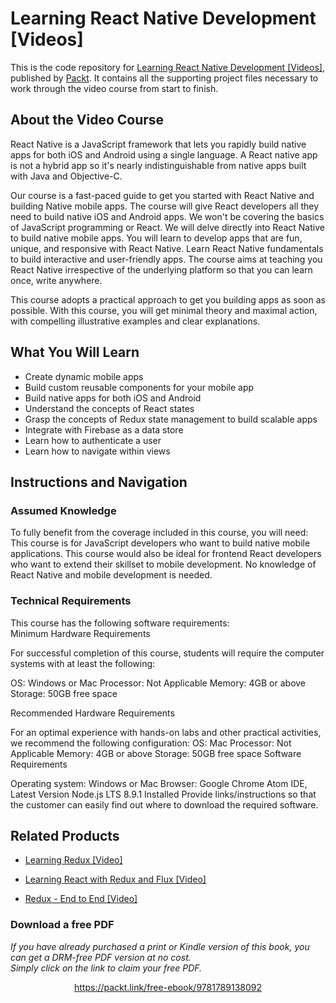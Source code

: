 # Learning React Native Development [Videos]

This is the code repository for [Learning React Native Development [Videos]](https://www.packtpub.com/application-development/learning-react-native-development-videos?utm_source=github&utm_medium=repository&utm_campaign=9781789138092), published by [Packt](https://www.packtpub.com/?utm_source=github). It contains all the supporting project files necessary to work through the video course from start to finish.
## About the Video Course
React Native is a JavaScript framework that lets you rapidly build native apps for both iOS and Android using a single language. A React native app is not a hybrid app so it's nearly indistinguishable from native apps built with Java and Objective-C. 

Our course is a fast-paced guide to get you started with React Native and building Native mobile apps. The course will give React developers all they need to build native iOS and Android apps. We won't be covering the basics of JavaScript programming or React. We will delve directly into React Native to build native mobile apps. You will learn to develop apps that are fun, unique, and responsive with React Native. Learn React Native fundamentals to build interactive and user-friendly apps. The course aims at teaching you React Native irrespective of the underlying platform so that you can learn once, write anywhere. 

This course adopts a practical approach to get you building apps as soon as possible. With this course, you will get minimal theory and maximal action, with compelling illustrative examples and clear explanations.

<H2>What You Will Learn</H2>
<DIV class=book-info-will-learn-text>
<UL>
<LI>Create dynamic mobile apps 
<LI>Build custom reusable components for your mobile app 
<LI>Build native apps for both iOS and Android 
<LI>Understand the concepts of React states 
<LI>Grasp the concepts of Redux state management to build scalable apps 
<LI>Integrate with Firebase as a data store 
<LI>Learn how to authenticate a user 
<LI>Learn how to navigate within views </LI></UL></DIV>

## Instructions and Navigation
### Assumed Knowledge
To fully benefit from the coverage included in this course, you will need:<br/>
This course is for JavaScript developers who want to build native mobile applications. This course would also be ideal for frontend React developers who want to extend their skillset to mobile development. No knowledge of React Native and mobile development is needed.

### Technical Requirements
This course has the following software requirements:<br/>
Minimum Hardware Requirements

For successful completion of this course, students will require the computer systems with at least the following:

OS: Windows or Mac
Processor: Not Applicable
Memory: 4GB or above
Storage: 50GB free space
 

Recommended Hardware Requirements

For an optimal experience with hands-on labs and other practical activities, we recommend the following configuration:
OS: Mac
Processor: Not Applicable
Memory: 4GB or above
Storage: 50GB free space
Software Requirements

Operating system: Windows or Mac
Browser: Google Chrome
Atom IDE, Latest Version
Node.js LTS 8.9.1 Installed
Provide links/instructions so that the customer can easily find out where to download the required software.

## Related Products
* [Learning Redux [Video]](https://www.packtpub.com/web-development/learning-redux-video?utm_source=github&utm_medium=repository&utm_campaign=9781787125810)

* [Learning React with Redux and Flux [Video]](https://www.packtpub.com/web-development/learning-react-redux-and-flux-video?utm_source=github&utm_medium=repository&utm_campaign=9781787285996)

* [Redux - End to End [Video]](https://www.packtpub.com/application-development/redux-–-end-end-video?utm_source=github&utm_medium=repository&utm_campaign=9781788394277)


### Download a free PDF

 <i>If you have already purchased a print or Kindle version of this book, you can get a DRM-free PDF version at no cost.<br>Simply click on the link to claim your free PDF.</i>
<p align="center"> <a href="https://packt.link/free-ebook/9781789138092">https://packt.link/free-ebook/9781789138092 </a> </p>
